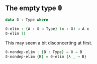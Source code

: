 <!--
```agda
{-# OPTIONS --without-K --safe #-}

module empty-type where

open import general-notation
```
-->
## The empty type 𝟘

```agda
data 𝟘 : Type where
```

```agda
𝟘-elim : {A : 𝟘 → Type} (x : 𝟘) → A x
𝟘-elim ()
```

This may seem a bit disconcerting at first.

```agda
𝟘-nondep-elim : {B : Type} → 𝟘 → B
𝟘-nondep-elim {B} = 𝟘-elim {λ _ → B}
```
